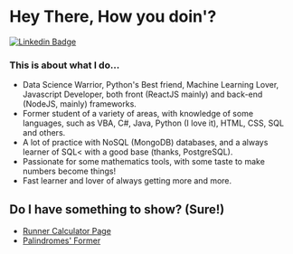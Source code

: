 # Hey There, How you doin'?

[![Linkedin Badge](https://img.shields.io/badge/-LinkedIn-blue?style=flat-square&logo=Linkedin&logoColor=white&link=https://www.linkedin.com/in/sergioguilhermeneto/)](https://www.linkedin.com/in/sergioguilhermeneto/)

### This is about what I do...
- Data Science Warrior, Python's Best friend, Machine Learning Lover, Javascript Developer, both front (ReactJS mainly) and back-end (NodeJS, mainly) frameworks.
- Former student of a variety of areas, with knowledge of some languages, such as VBA, C#, Java, Python (I love it), HTML, CSS, SQL and others.
- A lot of practice with NoSQL (MongoDB) databases, and a always learner of SQL< with a good base (thanks, PostgreSQL).
- Passionate for some mathematics tools, with some taste to make numbers become things!
- Fast learner and lover of always getting more and more.

## Do I have something to show? (Sure!)
- [Runner Calculator Page](https://calculadoradecorrida.vercel.app) 
- [Palindromes' Former](https:/palindromestest.netlify.app)

<!--
**sergioneto12/sergioneto12** is a ✨ _special_ ✨ repository because its `README.md` (this file) appears on your GitHub profile.

Here are some ideas to get you started:

- 🔭 I’m currently working on ...
- 🌱 I’m currently learning ...
- 👯 I’m looking to collaborate on ...
- 🤔 I’m looking for help with ...
- 💬 Ask me about ...
- 📫 How to reach me: ...
- 😄 Pronouns: ...
- ⚡ Fun fact: ...
-->
